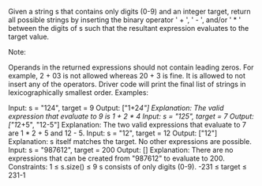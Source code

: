 Given a string s that contains only digits (0-9) and an integer target, return all possible strings by inserting the binary operator ' + ', ' - ', and/or ' * ' between the digits of s such that the resultant expression evaluates to the target value.

Note:

Operands in the returned expressions should not contain leading zeros. For example, 2 + 03 is not allowed whereas 20 + 3 is fine.
It is allowed to not insert any of the operators.
Driver code will print the final list of strings in lexicographically smallest order.
Examples:

Input: s = "124", target = 9
Output: ["1+2*4"]
Explanation: The valid expression that evaluate to 9 is 1 + 2 * 4
Input: s = "125", target = 7
Output: ["1*2+5", "12-5"]
Explanation: The two valid expressions that evaluate to 7 are 1 * 2 + 5 and 12 - 5.
Input: s = "12", target = 12
Output: ["12"] 
Explanation: s itself matches the target. No other expressions are possible.
Input: s = "987612", target = 200
Output: []
Explanation: There are no expressions that can be created from "987612" to evaluate to 200.
Constraints:
1 ≤ s.size() ≤ 9
s consists of only digits (0-9).
-231 ≤ target ≤ 231-1
